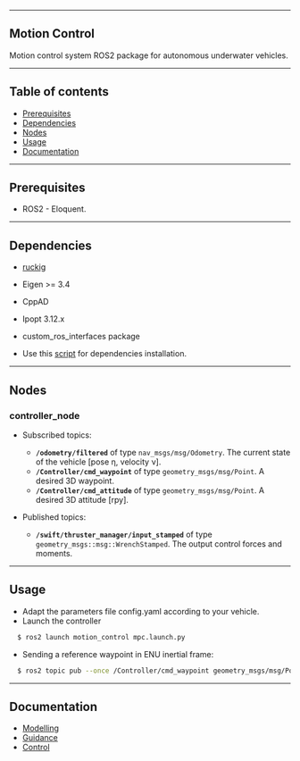 --------
Motion Control
------

Motion control system ROS2 package for autonomous underwater vehicles.

--------
Table of contents
------

* [Prerequisites](#Prerequisites)
* [Dependencies](#Dependencies )
* [Nodes](#Nodes)
* [Usage](#Usage)
* [Documentation](#Documentation)

--------
Prerequisites
------

* ROS2 - Eloquent.

--------
Dependencies
------

* [ruckig](https://github.com/pantor/ruckig)
* Eigen >= 3.4
* CppAD
* Ipopt 3.12.x
* custom_ros_interfaces package

* Use this [script](https://github.com/VorteX-co/VAUV/tree/master/tools/scripts/mpc_setup) for dependencies installation.

--------
Nodes
------

### controller_node

- Subscribed topics:
  - **`/odometry/filtered`** of type `nav_msgs/msg/Odometry`. The current state of the vehicle [pose η, velocity ν].
  - **`/Controller/cmd_waypoint`** of type `geometry_msgs/msg/Point`. A desired 3D waypoint.
  - **`/Controller/cmd_attitude`** of type `geometry_msgs/msg/Point`. A desired 3D attitude [rpy].

- Published topics:
  - **`/swift/thruster_manager/input_stamped`** of type `geometry_msgs::msg::WrenchStamped`. The output control forces and moments.

--------
Usage
------

* Adapt the parameters file config.yaml according to your vehicle.
* Launch the controller

```sh
  $ ros2 launch motion_control mpc.launch.py
```

* Sending a reference waypoint in ENU inertial frame:

```sh
  $ ros2 topic pub --once /Controller/cmd_waypoint geometry_msgs/msg/Point "{x: 10.0 , y: 10.0, z: -10.0}"
```

--------
Documentation
------

* [Modelling](docs/model/model.md)
* [Guidance](docs/guidance/guidance.md)
* [Control](docs/control/mpc.md)

